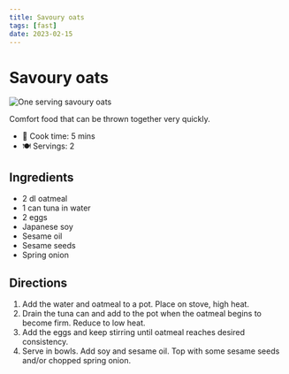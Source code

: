 ```yaml
---
title: Savoury oats
tags: [fast]
date: 2023-02-15
---
```


# Savoury oats

![One serving savoury oats](/images/savoury-oats.jpg)

Comfort food that can be thrown together very quickly.

- 🍳 Cook time: 5 mins
- 🍽️ Servings: 2

## Ingredients

- 2 dl oatmeal
- 1 can tuna in water
- 2 eggs
- Japanese soy
- Sesame oil
- Sesame seeds
- Spring onion

## Directions

1. Add the water and oatmeal to a pot. Place on stove, high heat.
2. Drain the tuna can and add to the pot when the oatmeal begins to become firm. Reduce to low heat.
3. Add the eggs and keep stirring until oatmeal reaches desired consistency.
4. Serve in bowls. Add soy and sesame oil. Top with some sesame seeds and/or chopped spring onion.
